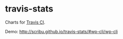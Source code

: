 travis-stats
============

Charts for [Travis CI](http://travis-ci.org/).

Demo: <http://scribu.github.io/travis-stats/#wp-cli/wp-cli>
